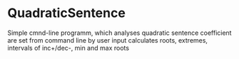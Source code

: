 # QuadraticSentence
Simple cmnd-line programm, which analyses quadratic sentence 
coefficient are set from command line by user input
calculates roots, extremes, intervals of inc+/dec-, min and max roots
